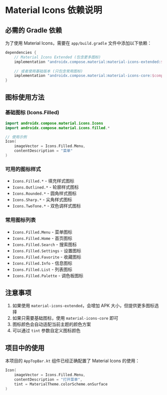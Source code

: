 # Material Icons 依赖说明

## 必需的 Gradle 依赖

为了使用 Material Icons，需要在 `app/build.gradle` 文件中添加以下依赖：

```gradle
dependencies {
    // Material Icons Extended (包含更多图标)
    implementation "androidx.compose.material:material-icons-extended:$compose_version"
    
    // 或者使用基础版本 (只包含常用图标)
    implementation "androidx.compose.material:material-icons-core:$compose_version"
}
```

## 图标使用方法

### 基础图标 (Icons.Filled)
```kotlin
import androidx.compose.material.icons.Icons
import androidx.compose.material.icons.filled.*

// 使用示例
Icon(
    imageVector = Icons.Filled.Menu,
    contentDescription = "菜单"
)
```

### 可用的图标样式
- `Icons.Filled.*` - 填充样式图标
- `Icons.Outlined.*` - 轮廓样式图标  
- `Icons.Rounded.*` - 圆角样式图标
- `Icons.Sharp.*` - 尖角样式图标
- `Icons.TwoTone.*` - 双色调样式图标

### 常用图标列表
- `Icons.Filled.Menu` - 菜单图标
- `Icons.Filled.Home` - 首页图标
- `Icons.Filled.Search` - 搜索图标
- `Icons.Filled.Settings` - 设置图标
- `Icons.Filled.Favorite` - 收藏图标
- `Icons.Filled.Info` - 信息图标
- `Icons.Filled.List` - 列表图标
- `Icons.Filled.Palette` - 调色板图标

## 注意事项

1. 如果使用 `material-icons-extended`，会增加 APK 大小，但提供更多图标选择
2. 如果只需要基础图标，使用 `material-icons-core` 即可
3. 图标颜色会自动适配当前主题的颜色方案
4. 可以通过 `tint` 参数自定义图标颜色

## 项目中的使用

本项目的 `AppTopBar.kt` 组件已经正确配置了 Material Icons 的使用：

```kotlin
Icon(
    imageVector = Icons.Filled.Menu,
    contentDescription = "打开菜单",
    tint = MaterialTheme.colorScheme.onSurface
)
```